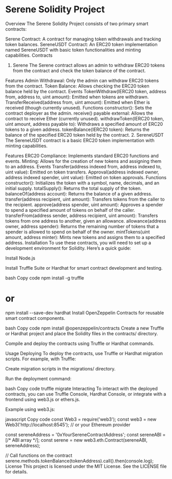 # Serene Solidity Project
Overview
The Serene Solidity Project consists of two primary smart contracts:

Serene Contract: A contract for managing token withdrawals and tracking token balances.
SereneUSDT Contract: An ERC20 token implementation named SereneUSDT with basic token functionalities and minting capabilities.
Contracts
1. Serene
The Serene contract allows an admin to withdraw ERC20 tokens from the contract and check the token balance of the contract.

Features
Admin Withdrawal: Only the admin can withdraw ERC20 tokens from the contract.
Token Balance: Allows checking the ERC20 token balance held by the contract.
Events
TokenWithdraw(IERC20 token, address from, address to, uint amount): Emitted when tokens are withdrawn.
TransferReceived(address from, uint amount): Emitted when Ether is received (though currently unused).
Functions
constructor(): Sets the contract deployer as the admin.
receive() payable external: Allows the contract to receive Ether (currently unused).
withdrawToken(IERC20 token, uint amount, address payable to): Withdraws a specified amount of ERC20 tokens to a given address.
tokenBalance(IERC20 token): Returns the balance of the specified ERC20 token held by the contract.
2. SereneUSDT
The SereneUSDT contract is a basic ERC20 token implementation with minting capabilities.

Features
ERC20 Compliance: Implements standard ERC20 functions and events.
Minting: Allows for the creation of new tokens and assigning them to an address.
Events
Transfer(address indexed from, address indexed to, uint value): Emitted on token transfers.
Approval(address indexed owner, address indexed spender, uint value): Emitted on token approvals.
Functions
constructor(): Initializes the token with a symbol, name, decimals, and an initial supply.
totalSupply(): Returns the total supply of the token.
balanceOf(address account): Returns the balance of a given address.
transfer(address recipient, uint amount): Transfers tokens from the caller to the recipient.
approve(address spender, uint amount): Approves a spender to spend a specified amount of tokens on behalf of the caller.
transferFrom(address sender, address recipient, uint amount): Transfers tokens from one address to another, given an allowance.
allowance(address owner, address spender): Returns the remaining number of tokens that a spender is allowed to spend on behalf of the owner.
mintTokens(uint amount, address minter): Mints new tokens and assigns them to a specified address.
Installation
To use these contracts, you will need to set up a development environment for Solidity. Here’s a quick guide:

Install Node.js

Install Truffle Suite or Hardhat for smart contract development and testing.

bash
Copy code
npm install -g truffle
# or
npm install --save-dev hardhat
Install OpenZeppelin Contracts for reusable smart contract components.

bash
Copy code
npm install @openzeppelin/contracts
Create a new Truffle or Hardhat project and place the Solidity files in the contracts/ directory.

Compile and deploy the contracts using Truffle or Hardhat commands.

Usage
Deploying
To deploy the contracts, use Truffle or Hardhat migration scripts. For example, with Truffle:

Create migration scripts in the migrations/ directory.

Run the deployment command:

bash
Copy code
truffle migrate
Interacting
To interact with the deployed contracts, you can use Truffle Console, Hardhat Console, or integrate with a frontend using web3.js or ethers.js.

Example using web3.js:

javascript
Copy code
const Web3 = require('web3');
const web3 = new Web3('http://localhost:8545'); // or your Ethereum provider

const sereneAddress = '0xYourSereneContractAddress';
const sereneABI = [/* ABI array */];
const serene = new web3.eth.Contract(sereneABI, sereneAddress);

// Call functions on the contract
serene.methods.tokenBalance(tokenAddress).call().then(console.log);
License
This project is licensed under the MIT License. See the LICENSE file for details.
